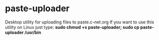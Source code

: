 # paste-uploader
 Desktop utility for uploading files to paste.c-net.org
 If you want to use this utility on Linux just type: **sudo chmod +x paste-uploader; sudo cp paste-uploader /usr/bin**
